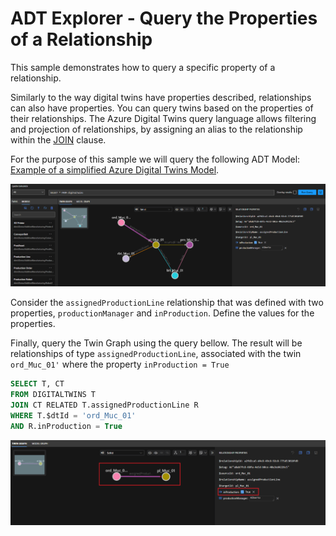 # ADT Explorer - Query the Properties of a Relationship

This sample demonstrates how to query a specific property of a relationship.

Similarly to the way digital twins have properties described, relationships can also have properties. You can query twins based on the properties of their relationships. The Azure Digital Twins query language allows filtering and projection of relationships, by assigning an alias to the relationship within the [JOIN](https://docs.microsoft.com/en-us/azure/digital-twins/reference-query-clause-join) clause.

For the purpose of this sample we will query the following ADT Model: [Example of a simplified Azure Digital Twins Model](https://github.com/RobertEichenseer/AzureDigitalTwins_Models).

![Twin Graph](./images/twin_graph.png)

Consider the ```assignedProductionLine``` relationship that was defined with two properties, ```productionManager``` and ```inProduction```. Define the values for the properties.

Finally, query the Twin Graph using the query bellow. The result will be relationships of type ```assignedProductionLine```, associated with the twin  ```ord_Muc_01'``` where the property ```inProduction = True```

```SQL
SELECT T, CT 
FROM DIGITALTWINS T 
JOIN CT RELATED T.assignedProductionLine R 
WHERE T.$dtId = 'ord_Muc_01' 
AND R.inProduction = True
```

![Twin Graph Result](./images/query_result.png)